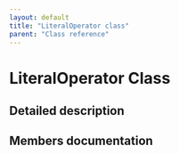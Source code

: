 ```yaml
---
layout: default
title: "LiteralOperator class"
parent: "Class reference"
---
```


# LiteralOperator Class

## Detailed description

## Members documentation

